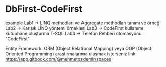 # DbFirst-CodeFirst
example
Lab1 -> LİNQ methodları ve Aggregate methodları tanımı ve örneği 
Lab2 -> Karışık LİNQ yöntemi örnekleri 
Lab3 -> CodeFirst kullanımı kütüphane oluşturma T-SQL 
Lab4 -> Telefon Rehberi otomasyonu "CodeFirst"

Entity Framework, ORM (Object Relational Mapping) veya OOP (Object Oriented Programming) araştırmalarıma ulaşmak isterseniz link: https://app.gitbook.com/@mehmetozdemir/spaces
